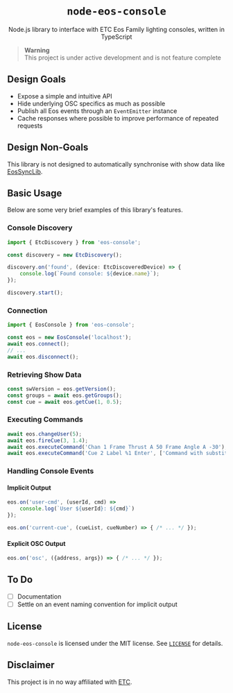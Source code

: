 <h1 align="center"><code>node-eos-console</code></h1>
  <p align="center">Node.js library to interface with ETC Eos Family lighting
  consoles, written in TypeScript</p>
</div>

> **Warning**  
> This project is under active development and is not feature complete

## Design Goals

- Expose a simple and intuitive API
- Hide underlying OSC specifics as much as possible
- Publish all Eos events through an `EventEmitter` instance
- Cache responses where possible to improve performance of repeated requests

## Design Non-Goals

This library is not designed to automatically synchronise with show data like
[EosSyncLib](https://github.com/ETCLabs/EosSyncLib).

## Basic Usage

Below are some very brief examples of this library's features.

### Console Discovery

```ts
import { EtcDiscovery } from 'eos-console';

const discovery = new EtcDiscovery();

discovery.on('found', (device: EtcDiscoveredDevice) => {
    console.log(`Found console: ${device.name}`);
});

discovery.start();
```

### Connection

```ts
import { EosConsole } from 'eos-console';

const eos = new EosConsole('localhost');
await eos.connect();
// ...
await eos.disconnect();
```

### Retrieving Show Data

```ts
const swVersion = eos.getVersion();
const groups = await eos.getGroups();
const cue = await eos.getCue(1, 0.5);
```

### Executing Commands

```ts
await eos.changeUser(5);
await eos.fireCue(3, 1.4);
await eos.executeCommand('Chan 1 Frame Thrust A 50 Frame Angle A -30');
await eos.executeCommand('Cue 2 Label %1 Enter', ['Command with substitutions']);
```

### Handling Console Events

#### Implicit Output

```ts
eos.on('user-cmd', (userId, cmd) => 
    console.log(`User ${userId}: ${cmd}`)
});

eos.on('current-cue', (cueList, cueNumber) => { /* ... */ });
```

#### Explicit OSC Output

```ts
eos.on('osc', ({address, args}) => { /* ... */ });
```

## To Do

- [ ] Documentation
- [ ] Settle on an event naming convention for implicit output

## License

`node-eos-console` is licensed under the MIT license. See
[`LICENSE`](https://github.com/douglasfinlay/node-eos-console/blob/main/LICENSE)
for details.

## Disclaimer

This project is in no way affiliated with [ETC](https://www.etcconnect.com/).

